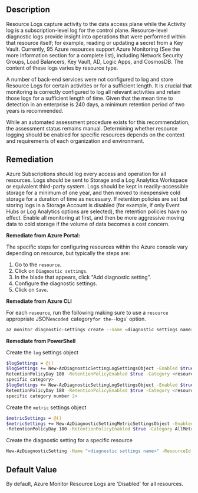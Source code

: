## Description

Resource Logs capture activity to the data access plane while the Activity log is a subscription-level log for the control plane. Resource-level diagnostic logs provide insight into operations that were performed within that resource itself; for example, reading or updating a secret from a Key Vault. Currently, 95 Azure resources support Azure Monitoring (See the more information section for a complete list), including Network Security Groups, Load Balancers, Key Vault, AD, Logic Apps, and CosmosDB. The content of these logs varies by resource type.

A number of back-end services were not configured to log and store Resource Logs for certain activities or for a sufficient length. It is crucial that monitoring is correctly configured to log all relevant activities and retain those logs for a sufficient length of time. Given that the mean time to detection in an enterprise is 240 days, a minimum retention period of two years is recommended.

While an automated assessment procedure exists for this recommendation, the assessment status remains manual. Determining whether resource logging should be enabled for specific resources depends on the context and requirements of each organization and environment.

## Remediation

Azure Subscriptions should log every access and operation for all resources. Logs should be sent to Storage and a Log Analytics Workspace or equivalent third-party system. Logs should be kept in readily-accessible storage for a minimum of one year, and then moved to inexpensive cold storage for a duration of time as necessary. If retention policies are set but storing logs in a Storage Account is disabled (for example, if only Event Hubs or Log Analytics options are selected), the retention policies have no effect. Enable all monitoring at first, and then be more aggressive moving data to cold storage if the volume of data becomes a cost concern.

**Remediate from Azure Portal:**

The specific steps for configuring resources within the Azure console vary depending on resource, but typically the steps are:
1. Go to the `resource`.
2. Click on `Diagnostic settings`.
3. In the blade that appears, click "Add diagnostic setting".
4. Configure the diagnostic settings.
5. Click on `Save`.

**Remediate from Azure CLI**

For each `resource`, run the following making sure to use a `resource` appropriate JSON`encoded `category` for the `--logs` option.

```bash
az monitor diagnostic-settings create --name <diagnostic settings name> --resource <resource ID> --logs "[{category:<resource specific category>,enabled:true,rentention-policy:{enabled:true,days:180}}]" --metrics "[{category:AllMetrics,enabled:true,retentionpolicy:{enabled:true,days:180}}]" <[--event-hub <event hub ID> --event-hubrule <event hub auth rule ID> | --storage-account <storage account ID> |--workspace <log analytics workspace ID> | --marketplace-partner-id <full resource ID of third-party solution>]>
```

**Remediate from PowerShell**

Create the `log` settings object

```bash
$logSettings = @()
$logSettings += New-AzDiagnosticSettingLogSettingsObject -Enabled $true -
RetentionPolicyDay 180 -RetentionPolicyEnabled $true -Category <resource
specific category>
$logSettings += New-AzDiagnosticSettingLogSettingsObject -Enabled $true -
RetentionPolicyDay 180 -RetentionPolicyEnabled $true -Category <resource
specific category number 2>
```

Create the `metric` settings object

```bash
$metricSettings = @()
$metricSettings += New-AzDiagnosticSettingMetricSettingsObject -Enabled $true
-RetentionPolicyDay 180 -RetentionPolicyEnabled $true -Category AllMetrics
```

Create the diagnostic setting for a specific resource

```bash
New-AzDiagnosticSetting -Name "<diagnostic settings name>" -ResourceId <resource ID> -Log $logSettings -Metric $metricSettings
```

## Default Value

By default, Azure Monitor Resource Logs are 'Disabled' for all resources.